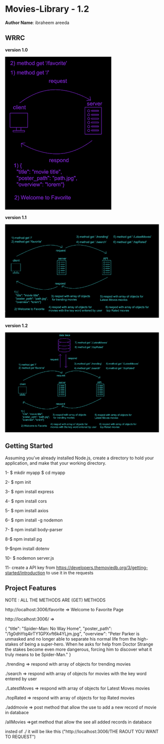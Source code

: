 # Movies-Library - 1.2


**Author Name**: ibraheem areeda

## WRRC
**version 1.0**

![](./WRRC.PNG)


**version 1.1**

![](./vvvvvvvv.PNG)

**version 1.2**

![](./wrrc3.PNG)

## Getting Started
Assuming you’ve already installed Node.js, create a directory to hold your application, and make that your working directory.





1- $ mkdir myapp
   $ cd myapp

2- $ npm init

3- $ npm install express

4- $ npm install cors

5- $ npm install axios

6- $ npm install -g nodemon

7- $ npm install body-parser

8-$ npm install pg

9-$npm install dotenv

10- $ nodemon server.js


11- create a API key from https://developers.themoviedb.org/3/getting-started/introduction
to use it in the requests

## Project Features

NOTE : ALL THE METHODS ARE (GET) METHODS

http://localhost:3006/favorite => Welcome to Favorite Page


http://localhost:3006/ => 

{
  "title": "Spider-Man: No Way Home",
  "poster_path": "/1g0dhYtq4irTY1GPXvft6k4YLjm.jpg",
  "overview": "Peter Parker is unmasked and no longer able to separate his normal life from the high-stakes of being a super-hero. When he asks for help from Doctor Strange the stakes become even more dangerous, forcing him to discover what it truly means to be Spider-Man."
}



./trending => respond with array of objects for trending movies

./search => respond with array of objects for movies with the key word entered by user

./LatestMoves => respond with array of objects for Latest Moves movies

./topRated => respond with array of objects for top Rated movies

./addmovie => post method that allow the use to add a new record of movie in databace 

/allMovies =>get method that allow the see all added records in databace 




insted of ./ it will be like this
("http://localhost:3006/THE RAOUT YOU WANT TO REQUEST")



